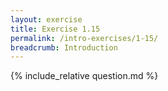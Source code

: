 ```yaml
---
layout: exercise
title: Exercise 1.15
permalink: /intro-exercises/1-15/
breadcrumb: Introduction
---
```


{% include_relative question.md %}
